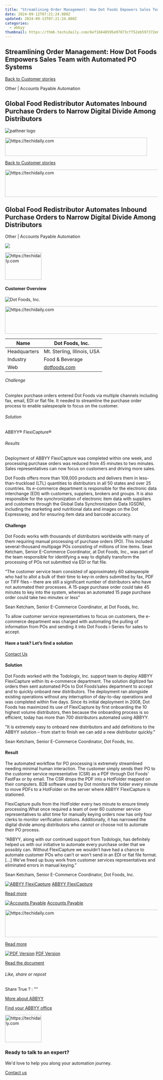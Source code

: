 ```yaml
---
title: "Streamlining Order Management: How Dot Foods Empowers Sales Team with Automated PO Systems"
date: 2024-09-12T07:21:24.880Z
updated: 2024-09-13T07:21:24.880Z
categories:
  - abbyy
thumbnail: https://thmb.techidaily.com/6ef16648595e97873cff52eb597372e60de93b0601596509e90390a2a00c63c2.jpg
---
```


## Streamlining Order Management: How Dot Foods Empowers Sales Team with Automated PO Systems

[Back to Customer stories](https://tools.techidaily.com/abbyy/products/)

Other | Accounts Payable Automation

## Global Food Redistributor Automates Inbound Purchase Orders to Narrow Digital Divide Among Distributors

![pathner logo](https://content.abbyy.com/-/media/project/abbyy/abbyy/logos-white/abbyy.png?h=40&iar=0&w=120)

<!-- affiliate ads begin -->
<a href="https://bluettius.sjv.io/c/5597632/2139110/17108" target="_top" id="2139110">
  <img src="//a.impactradius-go.com/display-ad/17108-2139110" border="0" alt="https://techidaily.com" width="468" height="60"/>
</a>
<img height="0" width="0" src="https://bluettius.sjv.io/i/5597632/2139110/17108" style="position:absolute;visibility:hidden;" border="0" />
<!-- affiliate ads end -->

[Back to Customer stories](https://tools.techidaily.com/abbyy/products/)

<!-- affiliate ads begin -->
<a href="https://ephamedtechinc.pxf.io/c/5597632/2136627/26400" target="_top" id="2136627">
  <img src="//a.impactradius-go.com/display-ad/26400-2136627" border="0" alt="https://techidaily.com" width="728" height="90"/>
</a>
<img height="0" width="0" src="https://ephamedtechinc.pxf.io/i/5597632/2136627/26400" style="position:absolute;visibility:hidden;" border="0" />
<!-- affiliate ads end -->

## Global Food Redistributor Automates Inbound Purchase Orders to Narrow Digital Divide Among Distributors

Other | Accounts Payable Automation 

![](https://static1.abbyy.com/abbyycommedia/19843/03-dot-food-556x303.jpg) 

<!-- affiliate ads begin -->
<a href="https://aligracehair.sjv.io/c/5597632/2135362/19272" target="_top" id="2135362">
  <img src="//a.impactradius-go.com/display-ad/19272-2135362" border="0" alt="https://techidaily.com" width="120" height="90"/>
</a>
<img height="0" width="0" src="https://aligracehair.sjv.io/i/5597632/2135362/19272" style="position:absolute;visibility:hidden;" border="0" />
<!-- affiliate ads end -->

#### Customer Overview

![Dot Foods, Inc.](https://static1.abbyy.com/abbyycommedia/19846/logo-dot-120.png) 

<!-- affiliate ads begin -->
<a href="https://appsumo.8odi.net/c/5597632/2123731/7443" target="_top" id="2123731">
  <img src="//a.impactradius-go.com/display-ad/7443-2123731" border="0" alt="https://techidaily.com" width="728" height="90"/>
</a>
<img height="0" width="0" src="https://appsumo.8odi.net/i/5597632/2123731/7443" style="position:absolute;visibility:hidden;" border="0" />
<!-- affiliate ads end -->

| Name         | Dot Foods, Inc.                          |
| ------------ | ---------------------------------------- |
| Headquarters | Mt. Sterling, Illinois, USA              |
| Industry     | Food & Beverage                          |
| Web          | [dotfoods.com](http://www.dotfoods.com/) |

###### Challenge

Complex purchase orders entered Dot Foods via multiple channels including fax, email, EDI or flat file. It needed to streamline the purchase order process to enable salespeople to focus on the customer.

###### Solution

ABBYY® FlexiCapture®

###### Results

Deployment of ABBYY FlexiCapture was completed within one week, and processing purchase orders was reduced from 45 minutes to two minutes. Sales representatives can now focus on customers and driving more sales.

Dot Foods offers more than 109,000 products and delivers them in less-than-truckload (LTL) quantities to distributors in all 50 states and over 25 countries. Its e-commerce department is responsible for the electronic data interchange (EDI) with customers, suppliers, brokers and groups. It is also responsible for the synchronization of electronic item data with suppliers and customers through the Global Data Synchronization Data (GSDN), including the marketing and nutritional data and images on the Dot Expressway, and for ensuring item data and barcode accuracy.

#### Challenge

Dot Foods works with thousands of distributors worldwide with many of them requiring manual processing of purchase orders (PO). This included several-thousand multipage POs consisting of millions of line items. Sean Ketcham, Senior E-Commerce Coordinator, at Dot Foods, Inc., was part of the team responsible for identifying a way to digitally transform the processing of POs not submitted via EDI or flat file.

 “The customer service team consisted of approximately 60 salespeople who had to allot a bulk of their time to key-in orders submitted by fax, PDF or TIFF files – there are still a significant number of distributors who have not automated their processes. A 15-page purchase order could take 45 minutes to key into the system, whereas an automated 15 page purchase order could take two minutes or less”

 Sean Ketcham, Senior E-Commerce Coordinator, at Dot Foods, Inc.

To allow customer service representatives to focus on customers, the e-commerce department was charged with automating the pulling of information from POs and sending it into Dot Foods i-Series for sales to accept.

#### Have a task? Let’s find a solution  

[Contact Us](https://tools.techidaily.com/abbyy/products/) 

#### Solution

Dot Foods worked with the Todologix, Inc. support team to deploy ABBYY FlexiCapture within its e-commerce department. The solution digitized fax orders then sent automated POs to Dot Foods’sales department to accept and to quickly onboard new distributors. The deployment ran alongside existing operations without any interruption of day-to-day operations and was completed within five days. Since its initial deployment in 2008, Dot Foods has maximized its use of FlexiCapture by first onboarding the 10 highest volume distributors, then because the onboarding process is so efficient, today has more than 700 distributors automated using ABBYY.

 “It is extremely easy to onboard new distributors and add definitions to the ABBYY solution – from start to finish we can add a new distributor quickly.”

 Sean Ketcham, Senior E-Commerce Coordinator, Dot Foods, Inc.

#### Result

The automated workflow for PO processing is extremely streamlined needing minimal human interaction. The customer simply sends their PO to the customer service representative (CSR) as a PDF through Dot Foods’ FastFax or by email. The CSR drops the PDF into a HotFolder mapped on their computers. B2B software used by Dot monitors the folder every minute to move PDFs to a HotFolder on the server where ABBYY FlexiCapture is stationed.

FlexiCapture pulls from the HotFolder every two minute to ensure timely processing.What once required a team of over 60 customer service representatives to allot time for manually keying orders now has only four clerks to monitor verification stations. Additionally, it has narrowed the digital divide among distributors who cannot or choose not to automate their PO process.

 “ABBYY, along with our continued support from Todologix, has definitely helped us with our initiative to automate every purchase order that we possibly can. Without FlexiCapture we wouldn’t have had a chance to automate customer POs who can’t or won’t send in an EDI or flat file format. \[...\] We’ve freed up busy work from customer services representatives and eliminated errors in manual keying.”

 Sean Ketcham, Senior E-Commerce Coordinator, Dot Foods, Inc.

[![ABBYY FlexiCapture](https://static2.abbyy.com/abbyycommedia/21380/4-flexicapture.jpg)](https://tools.techidaily.com/abbyy/products/) [ABBYY FlexiCapture](https://tools.techidaily.com/abbyy/products/) 

[Read more](https://tools.techidaily.com/abbyy/products/) 

[![Accounts Payable](https://static4.abbyy.com/abbyycommedia/14351/1-accounts-payable.jpg)](https://tools.techidaily.com/abbyy/products/) [Accounts Payable](https://tools.techidaily.com/abbyy/products/) 

<!-- affiliate ads begin -->
<a href="https://ephamedtechinc.pxf.io/c/5597632/2137229/26400" target="_top" id="2137229">
  <img src="//a.impactradius-go.com/display-ad/26400-2137229" border="0" alt="https://techidaily.com" width="728" height="90"/>
</a>
<img height="0" width="0" src="https://ephamedtechinc.pxf.io/i/5597632/2137229/26400" style="position:absolute;visibility:hidden;" border="0" />
<!-- affiliate ads end -->

[Read more](https://tools.techidaily.com/abbyy/products/) 

[![PDF Version](https://static1.abbyy.com/abbyycommedia/19842/03c-dot-food-360x162.jpg)](https://static4.abbyy.com/abbyycommedia/19821/case-study-dot-foods-en.pdf "PDF Version") [PDF Version](https://static4.abbyy.com/abbyycommedia/19821/case-study-dot-foods-en.pdf "PDF Version") 

[Read the document](https://static4.abbyy.com/abbyycommedia/19821/case-study-dot-foods-en.pdf "PDF Version") 

###### Like, share or repost

Share  True ?  : "" 

[More about ABBYY](https://tools.techidaily.com/abbyy/products/) 

[Find your ABBYY office](https://tools.techidaily.com/abbyy/products/) 

<!-- affiliate ads begin -->
<a href="https://review-au.sjv.io/c/5597632/2098701/14409" target="_top" id="2098701">
  <img src="//a.impactradius-go.com/display-ad/14409-2098701" border="0" alt="https://techidaily.com" width="120" height="90"/>
</a>
<img height="0" width="0" src="https://review-au.sjv.io/i/5597632/2098701/14409" style="position:absolute;visibility:hidden;" border="0" />
<!-- affiliate ads end -->

### Ready to talk to an expert?

We'd love to help you along your automation journey.

[Contact us](https://tools.techidaily.com/abbyy/products/)

<ins class="adsbygoogle"
     style="display:block"
     data-ad-format="autorelaxed"
     data-ad-client="ca-pub-7571918770474297"
     data-ad-slot="1223367746"></ins>

<ins class="adsbygoogle"
     style="display:block"
     data-ad-client="ca-pub-7571918770474297"
     data-ad-slot="8358498916"
     data-ad-format="auto"
     data-full-width-responsive="true"></ins>



